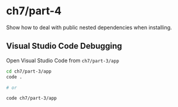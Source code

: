 # ch7/part-4

Show how to deal with public nested dependencies when installing.

## Visual Studio Code Debugging

Open Visual Studio Code from `ch7/part-3/app`

```bash
cd ch7/part-3/app
code .

# or

code ch7/part-3/app
```

